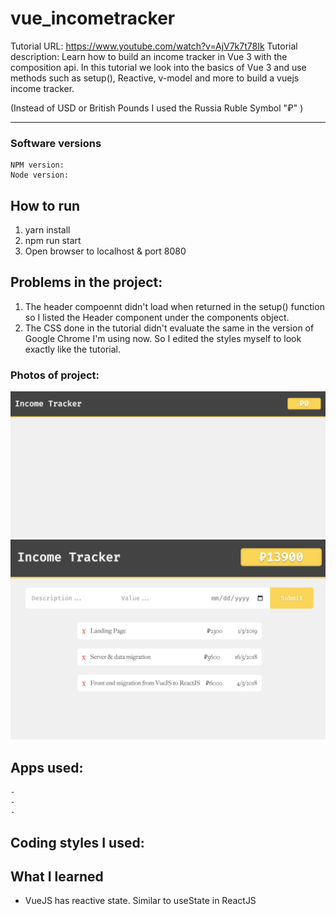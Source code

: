 # vue_incometracker

Tutorial URL: https://www.youtube.com/watch?v=AjV7k7t78Ik
Tutorial description: Learn how to build an income tracker in Vue 3 with the composition api. In this tutorial we look into the basics of Vue 3 and use methods such as setup(), Reactive, v-model and more to build a vuejs income tracker.

(Instead of USD or British Pounds I used the Russia Ruble Symbol "₽" )

___________

### Software versions
	NPM version: 
	Node version: 

## How to run 
1. yarn install
2. npm run start
3. Open browser to localhost & port 8080



## Problems in the project:
1. The header compoennt didn't load when returned in the setup() function so I listed the Header component under the components object.
2. The CSS done in the tutorial didn't evaluate the same in the version of Google Chrome I'm using now. So I edited the styles myself to look exactly like the tutorial.
	

### Photos of project:
![](/public/images//income_tracker_image.png)
![](/public/images/income_tracker_image2.png)

## Apps used:
	- 
    - 
    -
## Coding styles I used:

## What I learned
- VueJS has reactive state. Similar to useState in ReactJS

